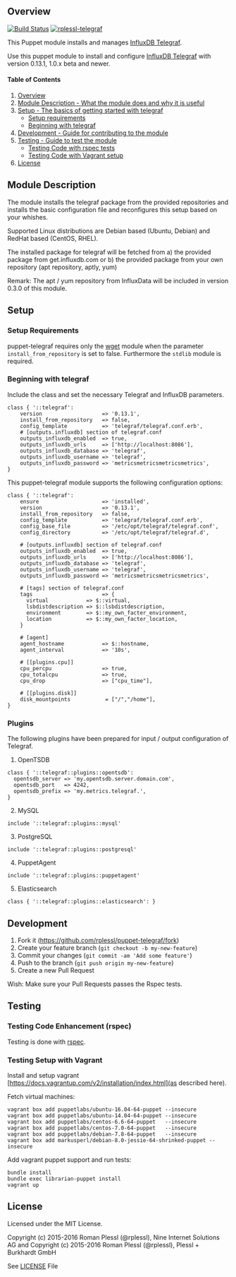 ## Overview
[![Build Status](https://travis-ci.org/rplessl/puppet-telegraf.svg?branch=master)](https://travis-ci.org/rplessl/puppet-telegraf?branch=master)
[![rplessl-telegraf](https://img.shields.io/puppetforge/r/rplessl/telegraf.svg)](https://forge.puppetlabs.com/rplessl/telegraf)

This Puppet module installs and manages [InfluxDB Telegraf](https://github.com/influxdata/telegraf).

Use this puppet module to install and configure [InfluxDB Telegraf](https://github.com/influxdata/telegraf) with version 0.13.1, 1.0.x beta and newer.

#### Table of Contents

1. [Overview](#overview)
2. [Module Description - What the module does and why it is useful](#module-description)
3. [Setup - The basics of getting started with telegraf](#setup)
    * [Setup requirements](#setup-requirements)
    * [Beginning with telegraf](#beginning-with-telegraf)
4.  [Development - Guide for contributing to the module](#development)
5.  [Testing - Guide to test the module](#testing)
    * [Testing Code with rspec tests](#testing-code-enhancement-rspec)
    * [Testing Code with Vagrant setup](#testing-setup-with-vagrant)
6.  [License](#License)

## Module Description

The module installs the telegraf package from the provided repositories and installs the basic configuration file and reconfigures this setup based on your whishes.

Supported Linux distributions are Debian based (Ubuntu, Debian) and RedHat based (CentOS, RHEL).

The installed package for telegraf will be fetched from
  a) the provided package from get.influxdb.com or
  b) the provided package from your own repository (apt repository, aptly, yum)

Remark: The apt / yum repository from InfluxData will be included in version 0.3.0 of this module.

## Setup

### Setup Requirements

puppet-telegraf requires only the [wget](https://forge.puppetlabs.com/maestrodev/wget) module when the parameter `install_from_repository` is set to false. Furthermore the `stdlib` module is required.

### Beginning with telegraf

Include the class and set the necessary Telegraf and InfluxDB parameters.

```
class { '::telegraf':
    version                   => '0.13.1',
    install_from_repository   => false,
    config_template           => 'telegraf/telegraf.conf.erb',
    # [outputs.influxdb] section of telegraf.conf
    outputs_influxdb_enabled  => true,
    outputs_influxdb_urls     => ['http://localhost:8086'],
    outputs_influxdb_database => 'telegraf',
    outputs_influxdb_username => 'telegraf',
    outputs_influxdb_password => 'metricsmetricsmetricsmetrics',
}
```

This puppet-telegraf module supports the following configuration options:

```
class { '::telegraf':
    ensure                    => 'installed',
    version                   => '0.13.1',
    install_from_repository   => false,
    config_template           => 'telegraf/telegraf.conf.erb',
    config_base_file          => '/etc/opt/telegraf/telegraf.conf',
    config_directory          => '/etc/opt/telegraf/telegraf.d',

    # [outputs.influxdb] section of telegraf.conf
    outputs_influxdb_enabled  => true,
    outputs_influxdb_urls     => ['http://localhost:8086'],
    outputs_influxdb_database => 'telegraf',
    outputs_influxdb_username => 'telegraf',
    outputs_influxdb_password => 'metricsmetricsmetricsmetrics',

    # [tags] section of telegraf.conf
    tags                      => {
      virtual            => $::virtual,
      lsbdistdescription => $::lsbdistdescription,
      environment        => $::my_own_facter_environment,
      location           => $::my_own_facter_location,
    }

    # [agent]
    agent_hostname            => $::hostname,
    agent_interval            => '10s',

    # [[plugins.cpu]]
    cpu_percpu                => true,
    cpu_totalcpu              => true,
    cpu_drop                  => ["cpu_time"],

    # [[plugins.disk]]
    disk_mountpoints           = ["/","/home"],
}
```

### Plugins

The following plugins have been prepared for input / output configuration of Telegraf.

1. OpenTSDB
  ```
  class { '::telegraf::plugins::opentsdb':
    opentsdb_server => 'my.opentsdb.server.domain.com',
    opentsdb_port   => 4242,
    opentsdb_prefix => 'my.metrics.telegraf.',
  }
  ```

2. MySQL
  ```
  include '::telegraf::plugins::mysql'
  ```

3. PostgreSQL
  ```
  include '::telegraf::plugins::postgresql'
  ```

4. PuppetAgent
  ```
  include '::telegraf::plugins::puppetagent'
  ```

5. Elasticsearch
  ```
  class { '::telegraf::plugins::elasticsearch': }
  ```

## Development

1. Fork it (https://github.com/rplessl/puppet-telegraf/fork)
2. Create your feature branch (`git checkout -b my-new-feature`)
3. Commit your changes (`git commit -am 'Add some feature'`)
4. Push to the branch (`git push origin my-new-feature`)
5. Create a new Pull Request

Wish: Make sure your Pull Requests passes the Rspec tests.

## Testing

### Testing Code Enhancement (rspec)

Testing is done with [rspec](http://rspec-puppet.com/).

### Testing Setup with Vagrant

Install and setup vagrant [https://docs.vagrantup.com/v2/installation/index.html](as described here).

Fetch virtual machines:
```ShellSession
vagrant box add puppetlabs/ubuntu-16.04-64-puppet --insecure
vagrant box add puppetlabs/ubuntu-14.04-64-puppet --insecure
vagrant box add puppetlabs/centos-6.6-64-puppet   --insecure
vagrant box add puppetlabs/centos-7.0-64-puppet   --insecure
vagrant box add puppetlabs/debian-7.8-64-puppet   --insecure
vagrant box add markusperl/debian-8.0-jessie-64-shrinked-puppet --insecure
```

Add vagrant puppet support and run tests:
```ShellSession
bundle install
bundle exec librarian-puppet install
vagrant up
```

## License

Licensed under the MIT License.

Copyright (c) 2015-2016 Roman Plessl (@rplessl), Nine Internet Solutions AG and
Copyright (c) 2015-2016 Roman Plessl (@rplessl), Plessl + Burkhardt GmbH

See [LICENSE](https://github.com/rplessl/puppet-telegraf/blob/master/LICENSE) File





